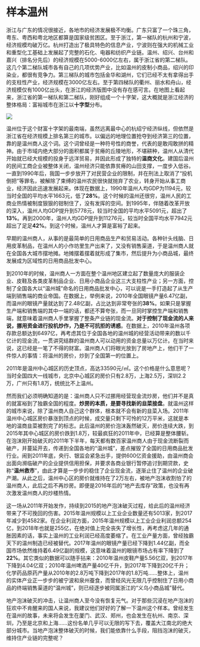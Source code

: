 # 样本温州

浙江与广东的情况很接近，各地市的经济发展极不均衡。广东只富了一个珠三角，粤东、粤西和粤北地区都算是国家级贫困区。至于浙江，第一梯队的杭州和宁波，经济规模均破万亿。杭州打造出了极具特色的信息产业，宁波则在强大的机械工业和重型化工基础上发展起了完整的石化、电器和纺织产业链。温州、绍兴、台州和嘉兴（排名分先后）的经济规模在5000-6000亿左右，属于浙江省的第二梯队。这几个第二梯队城市各有自己的几项优势产业，比如温州的皮制小商品，绍兴的印染业，都很有竞争力。第三梯队的城市包括金华和湖州，它们已经不太有拿得出手的支柱性产业，经济规模在3000亿左右。至于第四梯队的衢州、丽水和舟山，经济规模仅有1000亿出头，在浙江的经济版图中没有存在感可言。在地图上看起来，浙江省的第一梯队和第二梯队，刚好组成一个十字架，这大概就是浙江经济的整体格局：富裕城市在浙江以**十字型**分布。

![](https://www.mg21.com/guide/wp-content/uploads/2019/10/123-1.jpg)

温州位于这个财富十字架的最南端，虽然远离最中心的杭绍宁经济纵线，但依然是浙江省在经济规模上排名第三的城市。以偏远的地理位置抢夺到经济第三的位置，靠的是温州商人这个词。这个词曾经是一种符号性的商誉，代表的是敢闯敢拼的精神。由于市域内绝大部分的面积都属于贫瘠的丘陵地形，不堪耕种，温州人从清代开始就已经大规模的投身于远洋贸易，并因此形成了独特的**温商文化**。建国后温州的民间工商企业被整体关闭，温州经济只能依靠贫瘠的山田支撑，一度步入低谷。一直到1990年后，我国一步步放开了对民营企业的限制，并在刑法上取消了“投机倒把”等罪名，被解除了束缚的温州农民很快就抛弃了农业，转身开始从事工商业，经济因此迅速发展起来。体现在数据上，1990年温州人均GDP为1194元，较当时全国的平均水平1663元，低了**28%**。这个时候的温州还很穷，温州人民的工商业热情被制度狠狠的钳制住了，没有发挥的空间。到1995年，伴随着改革开放的深入，温州人均GDP提升到5778元，较当时全国的平均水平5091元，超出了**13%**。再到2000年，温州人均GDP提升到11276元，较当时全国平均水平7942元超出了足足**42%**。到这个时候，温州人才算是富裕了起来。

早期的温州商人，从事的是最简单的日用商品生产和贸易活动。各种针头线脑、日用皮革制品，在温州人的小作坊里生产出来了，又没有销售渠道，于是温州商人就在全国各大城市摆地摊。地摊摆着摆着就形成了集市，然后提升为小商品城，最终发展成为区域性的日用商品批发中心。

到2010年的时候，温州商人一方面在整个温州地区建立起了数量庞大的服装企业、皮鞋及各类皮革制品企业、日用小商品企业这三大支柱性产业；另一方面，控制了全国各大以“温州城”命名的日用商品批发中心，可以说是一手打造起了从生产端到销售端的商业帝国。在数据上，举例来说，2010年全国眼镜产量6.47亿副，而温州的眼镜产量就达到了2.48亿副，占比达到非常夸张的**38%**。如果只是掌握生产端和销售端的其中一端的话，都还不算夸张，而一旦同时掌控生产端和销售端，就意味着温州商人手里掌握了整条产业链的现金流。**对于控制了现金流的人来说，挪用资金进行投机炒作，乃是不可抗拒的诱惑**。在数据上，2010年温州各项存款总额达到6497亿，再考虑其位于全国各地的温州城的经营活动带来的数以千亿计的现金流，一贯讲究结群的温州商人可以动用的资金总量以万亿计。在当时来说，这已经是一笔了不得的财富。温州商人们将眼光放到了房地产上，他们干了一件惊人的事情：将温州的房价，炒到了全国第一的位置上。

2011年是温州中心城区的历史顶点，高达33590元/㎡。这个价格是什么意思呢？当时全国四大一线城市，北京中心城区的房价只有2.8万，上海2.5万，深圳2.2万，广州只有1.8万，统统比不上温州。

然而我们必须明确知道的是：温州商人只不过挪用经营现金流炒房，他们并不是真的就富裕到了独霸全国的程度。**炒房的本质，是要寻找新的韭菜接盘**。就温州这样的城市来说，除了温州商人自己这个群体，根本就不会有新的韭菜入场。2011年温州中心城区房价暴涨到顶点的时候，成交量只剩下可怜的12万平米，这就是本地的温商韭菜被割完了的标志。此后温州的房价泡沫轰然破灭，房价连续大跌，到2015年其中心城区的房价跌到1.8万，较最疯狂的2011年中，已经算是整体腰斩。在泡沫刚开始破灭的2011年下半年，每天都有数百家温州商人由于现金流断裂而破产，并蔓延开去，传递到全国各地的“温州城”，差点摧毁了全国的日用商品批发行业。闹到2011年底，央行、银监会紧急出手，提供600亿资金援助，由温州商会出面向濒临破产的企业提供信用担保，并要求各商业银行暂停追讨到期贷款，史称“**温州救市**”，由此才算是一步步的稳住了企业现金流，逐渐止住了温州的企业破产潮。从此之后，温州中心区的房价就维持在了2万左右，被地产泡沫收割怕了的温州商人，此后之后不再炒房。即便是2016年后的“地产去库存”政策，也没有再次激发温州商人的炒楼热情。

这一场从2011年开始发作，持续到2015的地产泡沫破灭过程，给此后的温州经济带来了不可挽回的伤害。2015年温州规模以上工业企业数量还有5013家，到2017年减少到4582家。在企业利润方面，2015年温州规模以上工业企业利润总额254亿，到2018年也就是255亿，在绝对值上完全丧失了增长性，再考虑这几年的通胀因素的话，事实上温州的工业利润已经高度萎缩了。在工业产量方面，曾经独霸天下的温州制造已经被替代。2017年温州的眼镜产量已经下降到1.44亿副，而全国市场依然维持着6.49亿副的规模，这意味着温州的眼镜市场占有率下降到了**22%**。其它类似的数据可以随手拈来：2010年温州皮鞋产量5.56亿双，到2017年下降到4.04亿双；2010年温州啤酒产量40亿千升，到2017年下降到20亿千升；化学药品原药产量从2010年的2.8万吨下降到2017年的1.8万吨……整体上，温州的实体产业正一步步的被宁波和泉州蚕食，而曾经风光无限几乎控制住了日用小商品的终端销售渠道的“温州城”，则已经逐步被同属浙江的“义乌小商品城”替代。

地产泡沫破灭的冲击，让温州商人至今没有恢复元气。对于那些沉浸在地产泡沫的狂欢中不肯醒来的国人来说，我建议他们好好的了解一下温州这个样本。曾经发生在温州的故事，未来将会发生在厦门、武汉、郑州，也会发生在杭州、南京、深圳，乃至是北京和上海……这份名单几乎可以无限的写下去，覆盖大江南北的绝大部分城市。当地产泡沫整体破灭的时候，我们能依靠什么手段，阻挡泡沫的破灭，维持住产业链的完整呢？
